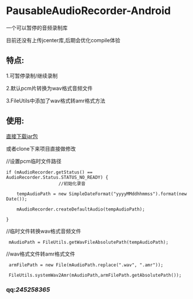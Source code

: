 # PausableAudioRecorder-Android


一个可以暂停的音频录制库

目前还没有上传jcenter库,后期会优化compile体验

## 特点:
1.可暂停录制/继续录制

2.默认pcm片转换为wav格式音频文件

3.FileUtils中添加了wav格式转amr格式方法

## 使用:
[直接下载jar包](https://github.com/dafaWang/pausableAudioRecorder/releases/download/1.0/pausableAudioRecorder.jar)

或者clone下来项目直接做修改

//设置pcm临时文件路径


    if (mAudioRecorder.getStatus() == AudioRecorder.Status.STATUS_NO_READY) {
                        //初始化录音

        tempAudioPath = new SimpleDateFormat("yyyyMMddhhmmss").format(new Date());

        mAudioRecorder.createDefaultAudio(tempAudioPath);

    }



//临时文件转换wav格式音频文件


     mAudioPath = FileUtils.getWavFileAbsolutePath(tempAudioPath);



//wav格式文件转amr格式文件


     armFilePath = new File(mAudioPath.replace(".wav", ".amr"));

     FileUtils.systemWav2Amr(mAudioPath,armFilePath.getAbsolutePath());




### qq:_245258365_




